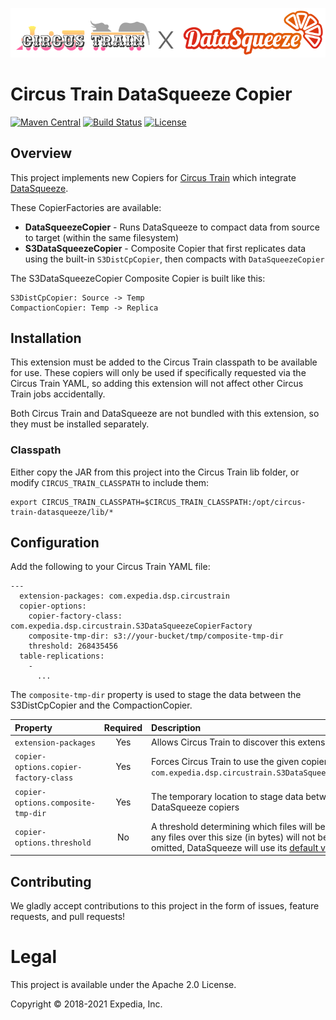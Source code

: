 <p align="center">
  <img src="CTxDS.png">
</p>

# Circus Train DataSqueeze Copier

[![Maven Central](https://maven-badges.herokuapp.com/maven-central/com.expedia.dsp/circus-train-datasqueeze/badge.svg?subject=com.expedia.dsp:circus-train-datasqueeze)](https://maven-badges.herokuapp.com/maven-central/com.expedia.dsp/circus-train-datasqueeze) 
[![Build Status](https://github.com/ExpediaGroup/circus-train-datasqueeze/workflows/Build/badge.svg)](https://github.com/ExpediaGroup/circus-train-datasqueeze/actions?query=workflow:"Build") 
[![License](https://img.shields.io/badge/License-Apache%202.0-blue.svg)](https://opensource.org/licenses/Apache-2.0)

## Overview

This project implements new Copiers for [Circus Train](https://github.com/HotelsDotCom/circus-train) which integrate 
[DataSqueeze](https://github.com/ExpediaGroup/datasqueeze).

These CopierFactories are available:

* **DataSqueezeCopier** - Runs DataSqueeze to compact data from source to target (within the same filesystem)
* **S3DataSqueezeCopier** - Composite Copier that first replicates data using the built-in `S3DistCpCopier`, then compacts with `DataSqueezeCopier`

The S3DataSqueezeCopier Composite Copier is built like this:
    
    S3DistCpCopier: Source -> Temp
    CompactionCopier: Temp -> Replica

## Installation

This extension must be added to the Circus Train classpath to be available for use.  These copiers will only be used if specifically requested via the
Circus Train YAML, so adding this extension will not affect other Circus Train jobs accidentally.  

Both Circus Train and DataSqueeze are not bundled with this extension, so they must be installed separately. 

### Classpath

Either copy the JAR from this project into the Circus Train lib folder, or modify `CIRCUS_TRAIN_CLASSPATH` to include them:

    export CIRCUS_TRAIN_CLASSPATH=$CIRCUS_TRAIN_CLASSPATH:/opt/circus-train-datasqueeze/lib/*

## Configuration

Add the following to your Circus Train YAML file:

    ---
      extension-packages: com.expedia.dsp.circustrain
      copier-options:
        copier-factory-class: com.expedia.dsp.circustrain.S3DataSqueezeCopierFactory
        composite-tmp-dir: s3://your-bucket/tmp/composite-tmp-dir
        threshold: 268435456
      table-replications:
        -
          ...

The `composite-tmp-dir` property is used to stage the data between the S3DistCpCopier and the CompactionCopier.

| Property                                | Required | Description
|:----------------------------------------|:--------:|:---
| `extension-packages`                    | Yes      | Allows Circus Train to discover this extension
| `copier-options.copier-factory-class`   | Yes      | Forces Circus Train to use the given copier: `com.expedia.dsp.circustrain.S3DataSqueezeCopierFactory`
| `copier-options.composite-tmp-dir`      | Yes      | The temporary location to stage data between the S3 and DataSqueeze copiers
| `copier-options.threshold`              | No       | A threshold determining which files will be compacted; any files over this size (in bytes) will not be compacted.  If omitted, DataSqueeze will use its [default value](https://github.com/ExpediaGroup/datasqueeze/blob/main/src/main/resources/compaction.properties#L1).

## Contributing

We gladly accept contributions to this project in the form of issues, feature requests, and pull requests!

# Legal

This project is available under the Apache 2.0 License.

Copyright © 2018-2021 Expedia, Inc.

